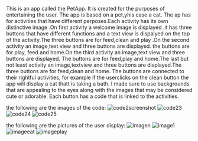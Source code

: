 This is an app called the PetApp. It is created for the purposes of entertaining the user. The app is based on a pet,yhis case a cat.
The ap has for activities that have different perposes.Each activity has its own distinctive image .On first activity a welcome image is displayed .it has three 
buttons that have different functions and a  text view is dispalyed on the top of the activity.The three buttons are for feed,clean and play .On the second activity an
image,text view and three buttons are displayed. the buttons are for play, feed and home.On the third activity an image,text view and three buttons are displayed. The buttons are for feed,play
and home.The last but not least activity an image,textview and three buttons are displayed.The three buttons are for feed,clean and home. The buttons are connected to their rightful activities,
for example if the userclicks on the clean button the app will display a cat thatt is taking a bath. I made sure to use backgrounds that are appealing to the eyes along with the images that 
may be considered cute or adorable. Each button has a code that is linked to the activities.

the following are the images of the code:
![code2screenshot](https://github.com/ST1044373BO/PetApp7/assets/161457359/27b899e7-893b-478a-aa8b-1cbb8a58a427)
![code23](https://github.com/ST1044373BO/PetApp7/assets/161457359/be106473-da37-462b-bfe3-8d90e727c395)
![code24](https://github.com/ST1044373BO/PetApp7/assets/161457359/a350bd63-e07f-4a76-9595-fbe52952a241)
![code25](https://github.com/ST1044373BO/PetApp7/assets/161457359/6dd72e16-40bc-4613-b98f-f267d0e2b819)

the following are the pictures of the user display:
![imagen](https://github.com/ST1044373BO/PetApp7/assets/161457359/13e43b30-d31f-4683-b2b8-4a1f1abeb05c)
![image1](https://github.com/ST1044373BO/PetApp7/assets/161457359/7f327241-a936-403d-96d4-c10cdf1bef08)
![imageeat](https://github.com/ST1044373BO/PetApp7/assets/161457359/f8181e70-db89-4179-9d94-49738558ab4f)
![imageplay](https://github.com/ST1044373BO/PetApp7/assets/161457359/663e746d-b9a5-4649-a33a-2176901685e3)


